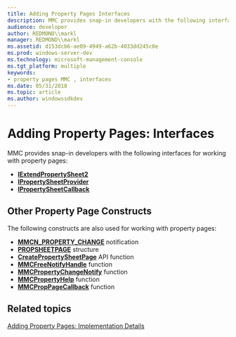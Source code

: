```yaml
---
title: Adding Property Pages Interfaces
description: MMC provides snap-in developers with the following interfaces for working with property pages
audience: developer
author: REDMOND\\markl
manager: REDMOND\\markl
ms.assetid: d153dcb6-ae09-4949-a62b-4033dd245c0e
ms.prod: windows-server-dev
ms.technology: microsoft-management-console
ms.tgt_platform: multiple
keywords:
- property pages MMC , interfaces
ms.date: 05/31/2018
ms.topic: article
ms.author: windowssdkdev
---
```


# Adding Property Pages: Interfaces

MMC provides snap-in developers with the following interfaces for working with property pages:

-   [**IExtendPropertySheet2**](/windows/win32/Mmc/nn-mmc-iextendpropertysheet2?branch=master)
-   [**IPropertySheetProvider**](/windows/win32/Mmc/nn-mmc-ipropertysheetprovider?branch=master)
-   [**IPropertySheetCallback**](/windows/win32/Mmc/nn-mmc-ipropertysheetcallback?branch=master)

## Other Property Page Constructs

The following constructs are also used for working with property pages:

-   [**MMCN\_PROPERTY\_CHANGE**](mmcn-property-change.md) notification
-   [**PROPSHEETPAGE**](/windows/win32/Prsht/nc-prsht-lpfnaddpropsheetpage?branch=master) structure
-   [**CreatePropertySheetPage**](_win32_createpropertysheetpage_cpp) API function
-   [**MMCFreeNotifyHandle**](/windows/win32/Mmc/nf-mmc-mmcfreenotifyhandle?branch=master) function
-   [**MMCPropertyChangeNotify**](/windows/win32/Mmc/nf-mmc-mmcpropertychangenotify?branch=master) function
-   [**MMCPropertyHelp**](/windows/win32/Mmc/nf-mmc-mmcpropertyhelp?branch=master) function
-   [**MMCPropPageCallback**](/windows/win32/Mmc/nf-mmc-mmcproppagecallback?branch=master) function

## Related topics

<dl> <dt>

[Adding Property Pages: Implementation Details](adding-property-pages-implementation-details.md)
</dt> </dl>

 

 





